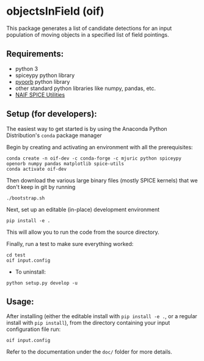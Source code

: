 # objectsInField (oif)

This package generates a list of candidate detections for an input
population of moving objects in a specified list of field pointings.  
  
## Requirements:  

* python 3  
* spiceypy python library  
* [pyoorb](https://github.com/oorb/oorb) python library   
* other standard python libraries like numpy, pandas, etc.  
* [NAIF SPICE Utilities](https://naif.jpl.nasa.gov/naif/utilities.html)

## Setup (for developers):

The easiest way to get started is by using the Anaconda Python
Distribution's `conda` package manager

Begin by creating and activating an environment with all the prerequisites:

```
conda create -n oif-dev -c conda-forge -c mjuric python spiceypy openorb numpy pandas matplotlib spice-utils
conda activate oif-dev
```

Then download the various large binary files (mostly SPICE kernels) that we
don't keep in git by running

```
./bootstrap.sh
```

Next, set up an editable (in-place) development environment
```
pip install -e .
```
This will allow you to run the code from the source directory.

Finally, run a test to make sure everything worked:
```
cd test
oif input.config
```

* To uninstall:
```
python setup.py develop -u
```

## Usage:
After installing (either the editable install with `pip install -e .`, or
a regular install with `pip install`), from the directory containing your
input configuration file run:
```
oif input.config
```
Refer to the documentation under the `doc/` folder for more details.
